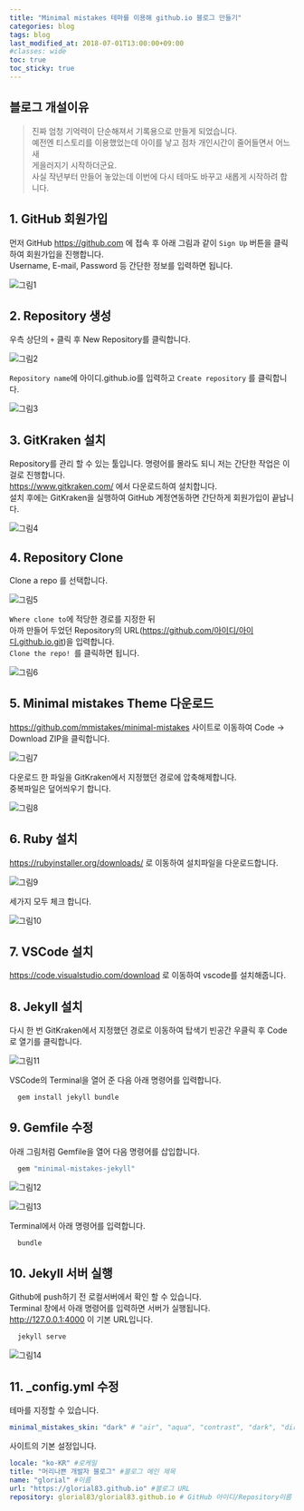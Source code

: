 ```yaml
---
title: "Minimal mistakes 테마를 이용해 github.io 블로그 만들기"
categories: blog
tags: blog
last_modified_at: 2018-07-01T13:00:00+09:00
#classes: wide
toc: true
toc_sticky: true
---
```


## 블로그 개설이유

> 진짜 엄청 기억력이 단순해져서 기록용으로 만들게 되었습니다.  
> 예전엔 티스토리를 이용했었는데 아이를 낳고 점차 개인시간이 줄어들면서 어느새  
> 게을러지기 시작하더군요.  
> 사실 작년부터 만들어 놓았는데 이번에 다시 테마도 바꾸고 새롭게 시작하려 합니다.

## 1. GitHub 회원가입

먼저 GitHub <https://github.com> 에 접속 후 아래 그림과 같이 `Sign Up` 버튼을 클릭하여 회원가입을 진행합니다.  
Username, E-mail, Password 등 간단한 정보를 입력하면 됩니다.

![그림1](/images/2020-09-18-11-42-47.png)

## 2. Repository 생성

우측 상단의 `+` 클릭 후 New Repository를 클릭합니다.

![그림2](/images/2020-09-18-11-51-37.png)

`Repository name`에 아이디.github.io를 입력하고 `Create repository` 를 클릭합니다.

![그림3](/images/2020-09-18-11-57-36.png)

## 3. GitKraken 설치

Repository를 관리 할 수 있는 툴입니다. 명령어를 몰라도 되니 저는 간단한 작업은 이걸로 진행합니다.  
<https://www.gitkraken.com/> 에서 다운로드하여 설치합니다.  
설치 후에는 GitKraken을 실행하여 GitHub 계정연동하면 간단하게 회원가입이 끝납니다.

![그림4](/images/2020-09-18-12-07-19.png)

## 4. Repository Clone

Clone a repo 를 선택합니다.

![그림5](/images/2020-09-18-12-13-33.png)

`Where clone to`에 적당한 경로를 지정한 뒤  
아까 만들어 두었던 Repository의 URL(https://github.com/아이디/아이디.github.io.git)을 입력합니다.  
`Clone the repo! `를 클릭하면 됩니다.

![그림6](/images/2020-09-18-12-17-58.png)

## 5. Minimal mistakes Theme 다운로드

<https://github.com/mmistakes/minimal-mistakes> 사이트로 이동하여 Code -> Download ZIP을 클릭합니다.

![그림7](/images/2020-09-18-12-21-36.png)

다운로드 한 파일을 GitKraken에서 지정했던 경로에 압축해제합니다.  
중복파일은 덮어씌우기 합니다.

![그림8](/images/2020-09-18-12-25-22.png)

## 6. Ruby 설치

<https://rubyinstaller.org/downloads/> 로 이동하여 설치파일을 다운로드합니다.

![그림9](/images/2020-09-18-12-30-20.png)

세가지 모두 체크 합니다.

![그림10](/images/2020-09-18-12-33-44.png)

## 7. VSCode 설치

<https://code.visualstudio.com/download> 로 이동하여 vscode를 설치해줍니다.

## 8. Jekyll 설치

다시 한 번 GitKraken에서 지정했던 경로로 이동하여 탑색기 빈공간 우클릭 후 Code로 열기를 클릭합니다.

![그림11](/images/2020-09-18-12-41-46.png)

VSCode의 Terminal을 열어 준 다음 아래 명령어를 입력합니다.

```ruby
  gem install jekyll bundle
```

## 9. Gemfile 수정

아래 그림처럼 Gemfile을 열어 다음 명령어를 삽입합니다.

```bash
  gem "minimal-mistakes-jekyll"
```

![그림12](/images/2020-09-18-12-48-47.png)

![그림13](/images/2020-09-18-12-50-55.png)

Terminal에서 아래 명령어를 입력합니다.

```bash
  bundle
```

## 10. Jekyll 서버 실행

Github에 push하기 전 로컬서버에서 확인 할 수 있습니다.  
Terminal 창에서 아래 명령어를 입력하면 서버가 실행됩니다.  
<http://127.0.0.1:4000> 이 기본 URL입니다.

```bash
  jekyll serve
```

![그림14](/images/2020-09-18-13-03-42.png)

## 11. \_config.yml 수정

테마를 지정할 수 있습니다.

```yaml
minimal_mistakes_skin: "dark" # "air", "aqua", "contrast", "dark", "dirt", "neon", "mint", "plum", "sunrise"
```

사이트의 기본 설정입니다.

```yaml
locale: "ko-KR" #로케일
title: "머리나쁜 개발자 블로그" #블로그 메인 제목
name: "glorial" #이름
url: "https://glorial83.github.io" #블로그 URL
repository: glorial83/glorial83.github.io # GitHub 아이디/Repository이름
```
